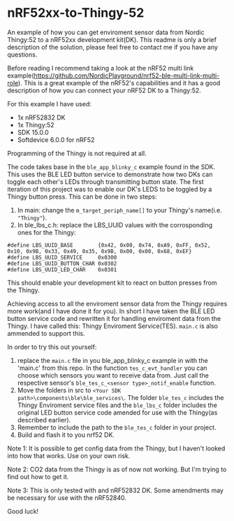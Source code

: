 # nRF52xx-to-Thingy-52
An example of how you can get enviroment sensor data from Nordic Thingy:52 to a nRF52xx development kit(DK). This readme is only a brief description of the solution, please feel free to contact me if you have any questions.

Before reading I recommend taking a look at the nRF52 multi link example(https://github.com/NordicPlayground/nrf52-ble-multi-link-multi-role). This is a great example of the nRF52's capabilities and it has a good description of how you can connect your nRF52 DK to a Thingy:52.

For this example I have used:
- 1x nRF52832 DK
- 1x Thingy:52
- SDK 15.0.0
- Softdevice 6.0.0 for nRF52

Programming of the Thingy is not required at all.

The code takes base in the `ble_app_blinky_c` example found in the SDK. This uses the BLE LED button service to demonstrate how two DKs can toggle each other's LEDs through transmitting button state. The first iteration of this project was to enable our DK's LEDS to be toggled by a Thingy button press. This can be done in two steps:

1. In main: change the `m_target_periph_name[]` to your Thingy's name(i.e. `"Thingy"`).
2. In ble_lbs_c.h: replace the LBS_UUID values with the corrosponding ones for the Thingy: 
```
#define LBS_UUID_BASE        {0x42, 0x00, 0x74, 0xA9, 0xFF, 0x52, 0x10, 0x9B, 0x33, 0x49, 0x35, 0x9B, 0x00, 0x00, 0x68, 0xEF}
#define LBS_UUID_SERVICE     0x0300
#define LBS_UUID_BUTTON_CHAR 0x0302
#define LBS_UUID_LED_CHAR    0x0301
```

This should enable your development kit to react on button presses from the Thingy. 

Achieving access to all the enviroment sensor data from the Thingy requires more work(and I have done it for you). In short I have taken the BLE LED button service code and rewritten it for handling enviroment data from the Thingy. I have called this: Thingy Enviroment Service(TES). `main.c` is also ammended to support this. 

In order to try this out yourself:
1. replace the `main.c` file in you ble_app_blinky_c example in with the 'main.c' from this repo. In the function `tes_c_evt_handler` you can choose which sensors you want to receive data from. Just call the respective sensor's `ble_tes_c_<sensor type>_notif_enable` function. 
2. Move the folders in src to `<Your SDK path>\components\ble\ble_services\`. The folder `ble_tes_c` includes the Thingy Enviroment service files and the `ble_lbs_c` folder includes the original LED button service code amended for use with the Thingy(as described earlier).
4. Remember to include the path to the `ble_tes_c` folder in your project. 
5. Build and flash it to you nrf52 DK. 

Note 1: It is possible to get config data from the Thingy, but I haven't looked into how that works. Use on your own risk. 

Note 2: CO2 data from the Thingy is as of now not working. But I'm trying to find out how to get it. 

Note 3: This is only tested with and nRF52832 DK. Some amendments may be necessary for use with the nRF52840. 

Good luck!
